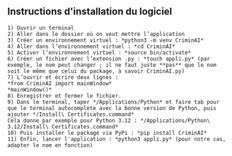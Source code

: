 ## Instructions d'installation du logiciel

    1) Ouvrir un terminal 
    2) Aller dans le dossier où on veut mettre l’application
    3) Créer un environnement virtuel : *python3 -m venv CriminAI*
    4) Aller dans l’environnement virtuel : *cd CriminAI*
    5) Activer l’environnement virtuel : *source bin/activate*
    6) Créer un fichier avec l’extension .py : *touch appli.py* (par exemple, le nom peut changer ; il ne faut juste **pas** que le nom soit le même que celui du package, à savoir CriminAI.py)
    7) L’ouvrir et écrire deux lignes : 
    *from CriminAI import mainWindow*
    *mainWindow()*
    8) Enregistrer et fermer le fichier.
    9) Dans le terminal, taper */Applications/Python* et faire tab pour que le terminal autocomplète avec la bonne version de Python, puis ajouter */Install\ Certificates.command*
    Cela donne par exemple pour Python 3.12 : */Applications/Python\ 3.12/Install\ Certificates.command*
    10) Puis installer le package via PyPi : *pip install CriminAI*
    11) Enfin, lancer l'application : *python3 appli.py* (pour notre cas, adapter le nom en fonction)